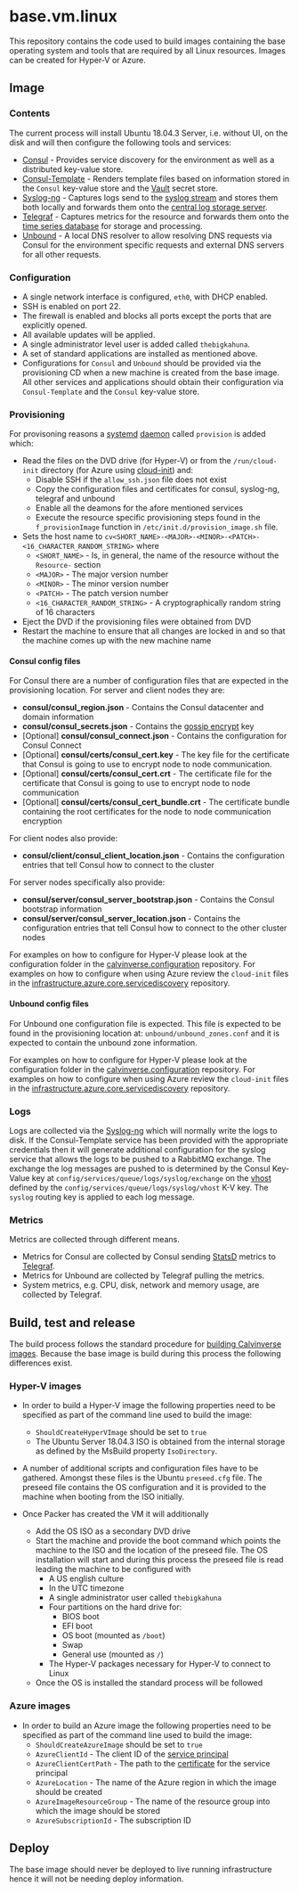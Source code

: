 # base.vm.linux

This repository contains the code used to build images containing the base operating system and tools
that are required by all Linux resources. Images can be created for Hyper-V or Azure.

## Image

### Contents

The current process will install Ubuntu 18.04.3 Server, i.e. without UI, on  the disk and will then
configure the following tools and services:

* [Consul](https://consul.io) - Provides service discovery for the environment as well as a distributed
  key-value store.
* [Consul-Template](https://github.com/hashicorp/consul-template) - Renders template files based on
  information stored in the `Consul` key-value store and the [Vault](https://vaultproject.io) secret
  store.
* [Syslog-ng](https://syslog-ng.org/) - Captures logs send to the
  [syslog stream](https://en.wikipedia.org/wiki/Syslog) and stores them both locally and forwards
  them onto the [central log storage server](https://github.com/Calvinverse/resource.documents.storage).
* [Telegraf](https://www.influxdata.com/time-series-platform/telegraf/) - Captures metrics for the
  resource and forwards them onto the [time series database](https://github.com/Calvinverse/resource.metrics.storage)
  for storage and processing.
* [Unbound](https://www.unbound.net/) - A local DNS resolver to allow resolving DNS requests via
  Consul for the environment specific requests and external DNS servers for all other requests.

### Configuration

* A single network interface is configured, `eth0`, with DHCP enabled.
* SSH is enabled on port 22.
* The firewall is enabled and blocks all ports except the ports that are explicitly opened.
* All available updates will be applied.
* A single administrator level user is added called `thebigkahuna`.
* A set of standard applications are installed as mentioned above.
* Configurations for `Consul` and `Unbound` should be provided via the provisioning
  CD when a new machine is created from the base image. All other services and applications should
  obtain their configuration via `Consul-Template` and the `Consul` key-value store.

### Provisioning

For provisoning reasons a [systemd](https://wiki.ubuntu.com/systemd) [daemon](https://en.wikipedia.org/wiki/Daemon_(computing))
called `provision` is added which:

* Read the files on the DVD drive (for Hyper-V) or from the `/run/cloud-init` directory (for Azure
  using [cloud-init](https://cloudinit.readthedocs.io/en/latest/)) and:
  * Disable SSH if the `allow_ssh.json` file does not exist
  * Copy the configuration files and certificates for consul, syslog-ng, telegraf and unbound
  * Enable all the deamons for the afore mentioned services
  * Execute the resource specific provisioning steps found in the `f_provisionImage` function in
    `/etc/init.d/provision_image.sh` file.
* Sets the host name to `cv<SHORT_NAME>-<MAJOR>-<MINOR>-<PATCH>-<16_CHARACTER_RANDOM_STRING>` where
  * `<SHORT_NAME>` - Is, in general, the name of the resource without the `Resource-` section
  * `<MAJOR>` - The major version number
  * `<MINOR>` - The minor version number
  * `<PATCH>` - The patch version number
  * `<16_CHARACTER_RANDOM_STRING>` - A cryptographically random string of 16 characters
* Eject the DVD if the provisioning files were obtained from DVD
* Restart the machine to ensure that all changes are locked in and so that the machine comes up
  with the new machine name

#### Consul config files

For Consul there are a number of configuration files that are expected in the provisioning location.
For server and client nodes they are:

* **consul/consul_region.json** - Contains the Consul datacenter and domain information
* **consul/consul_secrets.json** - Contains the [gossip encrypt](https://www.consul.io/docs/security/encryption#gossip-encryption) key
* [Optional] **consul/consul_connect.json** - Contains the configuration for Consul Connect
* [Optional] **consul/certs/consul_cert.key** - The key file for the certificate that Consul is going
  to use to encrypt node to node communication.
* [Optional] **consul/certs/consul_cert.crt** - The certificate file for the certificate that Consul
  is going to use to encrypt node to node communication
* [Optional] **consul/certs/consul_cert_bundle.crt** - The certificate bundle containing the root
  certificates for the node to node communication encryption

For client nodes also provide:

* **consul/client/consul_client_location.json** - Contains the configuration entries that tell Consul
  how to connect to the cluster

For server nodes specifically also provide:

* **consul/server/consul_server_bootstrap.json** - Contains the Consul bootstrap information
* **consul/server/consul_server_location.json** - Contains the configuration entries that tell Consul
  how to connect to the other cluster nodes

For examples on how to configure for Hyper-V please look at the configuration folder in the
[calvinverse.configuration](https://github.com/Calvinverse/calvinverse.configuration/tree/master/config/iso/shared/consul) repository. For examples on how to configure when using Azure review the `cloud-init`
files in the [infrastructure.azure.core.servicediscovery](https://github.com/Calvinverse/calvinverse.configuration/tree/master/config/iso/shared/consul) repository.

#### Unbound config files

For Unbound one configuration file is expected. This file is expected to be found in the provisioning location at: `unbound/unbound_zones.conf` and it is expected to contain the unbound zone information.

For examples on how to configure for Hyper-V please look at the configuration folder in the
[calvinverse.configuration](https://github.com/Calvinverse/calvinverse.configuration/tree/master/config/iso/shared/unbound) repository. For examples on how to configure when using Azure review the `cloud-init`
files in the [infrastructure.azure.core.servicediscovery](https://github.com/Calvinverse/calvinverse.configuration/tree/master/config/iso/shared/consul) repository.

### Logs

Logs are collected via the [Syslog-ng](https://syslog-ng.org/) which will normally write the logs to
disk. If the Consul-Template service has been provided with the appropriate credentials then it will
generate additional configuration for the syslog service that allows the logs to be pushed to a
RabbitMQ exchange. The exchange the log messages are pushed to is determined by the
Consul Key-Value key at `config/services/queue/logs/syslog/exchange` on the
[vhost](https://www.rabbitmq.com/vhosts.html) defined by the `config/services/queue/logs/syslog/vhost`
K-V key. The `syslog` routing key is applied to each log message.

### Metrics

Metrics are collected through different means.

* Metrics for Consul are collected by Consul sending [StatsD](https://www.consul.io/docs/agent/telemetry.html)
  metrics to [Telegraf](https://www.influxdata.com/time-series-platform/telegraf/).
* Metrics for Unbound are collected by Telegraf pulling the metrics.
* System metrics, e.g. CPU, disk, network and memory usage, are collected by Telegraf.

## Build, test and release

The build process follows the standard procedure for
[building Calvinverse images](https://www.calvinverse.net/documentation/how-to-build). Because the base
image is build during this process the following differences exist.

### Hyper-V images

* In order to build a Hyper-V image the following properties need to be specified as part of the
  command line used to build the image:
  * `ShouldCreateHyperVImage` should be set to `true`
  * The Ubuntu Server 18.04.3 ISO is obtained from the internal storage as defined by the MsBuild
    property `IsoDirectory`.

* A number of additional scripts and configuration files have to be gathered. Amongst these files is
  the Ubuntu `preseed.cfg` file. The preseed file contains the OS configuration and it is provided
  to the machine when booting from the ISO initially.
* Once Packer has created the VM it will additionally
  * Add the OS ISO as a secondary DVD drive
  * Start the machine and provide the boot command which points the machine to the ISO and the location of the preseed
    file. The OS installation will start and during this process the preseed file is read leading the machine to be
    configured with
    * A US english culture
    * In the UTC timezone
    * A single administrator user called `thebigkahuna`
    * Four partitions on the hard drive for:
      * BIOS boot
      * EFI boot
      * OS boot (mounted as `/boot`)
      * Swap
      * General use (mounted as `/`)
    * The Hyper-V packages necessary for Hyper-V to connect to Linux
  * Once the OS is installed the standard process will be followed

### Azure images

* In order to build an Azure image the following properties need to be specified as part of the
  command line used to build the image:
  * `ShouldCreateAzureImage` should be set to `true`
  * `AzureClientId` - The client ID of the [service principal](https://www.packer.io/docs/builders/azure/#authentication-for-azure)
  * `AzureClientCertPath` - The path to the [certificate](https://docs.microsoft.com/en-us/cli/azure/create-an-azure-service-principal-azure-cli?view=azure-cli-latest) for the service principal
  * `AzureLocation` - The name of the Azure region in which the image should be created
  * `AzureImageResourceGroup` - The name of the resource group into which the image should be stored
  * `AzureSubscriptionId` - The subscription ID


## Deploy

The base image should never be deployed to live running infrastructure hence it will not be needing deploy information.

